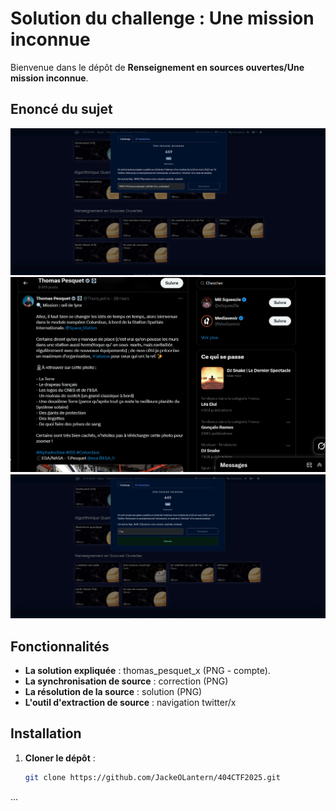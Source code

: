 # Solution du challenge : Une mission inconnue

Bienvenue dans le dépôt de **Renseignement en sources ouvertes/Une mission inconnue**.

## Enoncé du sujet
![image](assets/images/solution.png)
![image](assets/images/thomas_pesquet_x.png)
![image](assets/images/correction.png)



## Fonctionnalités

- **La solution expliquée** : thomas_pesquet_x (PNG - compte).
- **La synchronisation de source** : correction (PNG)
- **La résolution de la source** : solution (PNG)
- **L'outil d'extraction de source** : navigation twitter/x

## Installation

1. **Cloner le dépôt** :
   ```bash
   git clone https://github.com/JackeOLantern/404CTF2025.git

...
